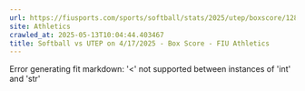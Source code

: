 ```yaml
---
url: https://fiusports.com/sports/softball/stats/2025/utep/boxscore/12823
site: Athletics
crawled_at: 2025-05-13T10:04:44.403467
title: Softball vs UTEP on 4/17/2025 - Box Score - FIU Athletics
---
```


Error generating fit markdown: '<' not supported between instances of 'int' and 'str'